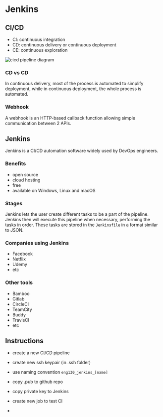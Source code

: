 # Jenkins

## CI/CD

- CI: continuous integration
- CD: continuous delivery or continuous deployment
- CE: continuous exploration

![cicd pipeline diagram](https://github.com/Benedek4000/jenkins/blob/main/images/cicd%20pipeline.png)

### CD vs CD

In continuous delivery, most of the process is automated to simplify 
deployment, while in continuous deployment, the whole process is automated.

### Webhook

A webhook is an HTTP-based callback function allowing simple communication
between 2 APIs.

## Jenkins

Jenkins is a CI/CD automation software widely used by DevOps engineers.

### Benefits

- open source
- cloud hosting
- free
- available on Windows, Linux and macOS

### Stages

Jenkins lets the user create different tasks to be a part of the pipeline.
Jenkins then will execute this pipeline when necessary, performing the tasks
in order. These tasks are stored in the `Jenkinsfile` in a format similar 
to JSON.

### Companies using Jenkins

- Facebook
- Netflix
- Udemy
- etc

### Other tools

- Bamboo
- Gitlab
- CircleCI
- TeamCity
- Buddy
- TravisCI
- etc

## Instructions

- create a new CI/CD pipeline
- create new ssh keypair (in .ssh folder)
- use naming convention `eng130_jenkins_[name]`
- copy .pub to github repo
- copy private key to Jenkins
- create new job to test CI

- 